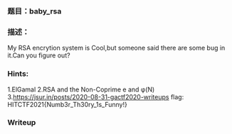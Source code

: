 ### 题目：baby_rsa
### 描述：
My RSA encrytion system is Cool,but someone said there are some bug in it.Can you figure out?
### Hints:
1.ElGamal
2.RSA and the Non-Coprime e and φ(N)
3.https://jsur.in/posts/2020-08-31-gactf2020-writeups
flag: HITCTF2021{Numb3r_Th30ry_1s_Funny!}
### Writeup
